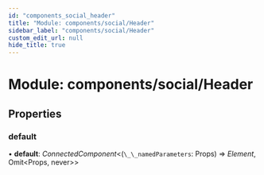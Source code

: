 ```yaml
---
id: "components_social_header"
title: "Module: components/social/Header"
sidebar_label: "components/social/Header"
custom_edit_url: null
hide_title: true
---
```


# Module: components/social/Header

## Properties

### default

• **default**: *ConnectedComponent*<(`\_\_namedParameters`: Props) => *Element*, Omit<Props, never\>\>
